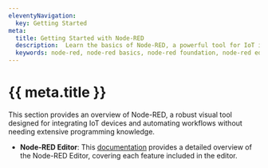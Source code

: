 ```yaml
---
eleventyNavigation:
  key: Getting Started
meta:
  title: Getting Started with Node-RED
  description:  Learn the basics of Node-RED, a powerful tool for IoT integration and workflow automation.
  keywords: node-red, node-red basics, node-red foundation, node-red editor
---
```


# {{ meta.title }}

This section provides an overview of Node-RED, a robust visual tool designed for integrating IoT devices and automating workflows without needing extensive programming knowledge.

- **Node-RED Editor**: This [documentation](./editor/) provides a detailed overview of the Node-RED Editor, covering each feature included in the editor.

